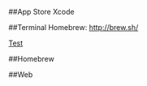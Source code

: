 ##App Store
Xcode


##Terminal
Homebrew:  http://brew.sh/

<a href="http://www.google.com" target="_new">Test</a>


##Homebrew

##Web
